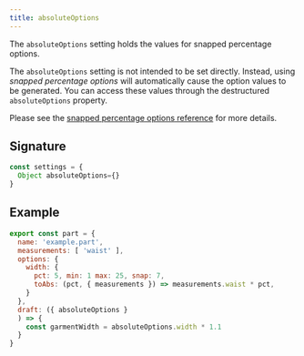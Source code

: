 ```yaml
---
title: absoluteOptions
---
```


The `absoluteOptions` setting holds the values for snapped percentage options.

<Tip>

The `absoluteOptions` setting is not intended to be set directly.
Instead, using _snapped percentage options_ will automatically cause
the option values to be generated.
You can access these values through the destructured `absoluteOptions`
property.

Please see the
[snapped percentage options reference](/reference/api/part/config/options/pct/snap)
for more details.

</Tip>

## Signature

```js
const settings = {
  Object absoluteOptions={}
}
```

## Example

```js
export const part = {
  name: 'example.part',
  measurements: [ 'waist' ],
  options: {
    width: {
      pct: 5, min: 1 max: 25, snap: 7,
      toAbs: (pct, { measurements }) => measurements.waist * pct,
    }
  },
  draft: ({ absoluteOptions }
  ) => {
    const garmentWidth = absoluteOptions.width * 1.1
  }
}
```
